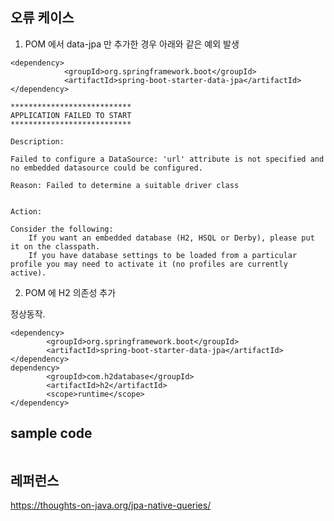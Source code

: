## 오류 케이스 ##

1. POM 에서 data-jpa 만 추가한 경우 아래와 같은 예외 발생

```
<dependency>
			<groupId>org.springframework.boot</groupId>
			<artifactId>spring-boot-starter-data-jpa</artifactId>
</dependency>

***************************
APPLICATION FAILED TO START
***************************

Description:

Failed to configure a DataSource: 'url' attribute is not specified and no embedded datasource could be configured.

Reason: Failed to determine a suitable driver class


Action:

Consider the following:
	If you want an embedded database (H2, HSQL or Derby), please put it on the classpath.
	If you have database settings to be loaded from a particular profile you may need to activate it (no profiles are currently active).
```

2. POM 에 H2 의존성 추가

정상동작.

```
<dependency>
		<groupId>org.springframework.boot</groupId>
		<artifactId>spring-boot-starter-data-jpa</artifactId>
</dependency>
dependency>
		<groupId>com.h2database</groupId>
		<artifactId>h2</artifactId>
		<scope>runtime</scope>
</dependency>   
```



## sample code ##

```

```

## 레퍼런스 ##

https://thoughts-on-java.org/jpa-native-queries/
